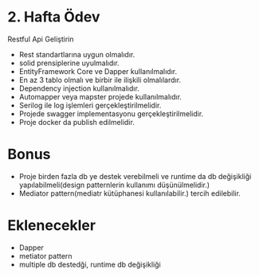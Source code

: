 # 2. Hafta Ödev
Restful Api Geliştirin

- Rest standartlarına uygun olmalıdır.
- solid prensiplerine uyulmalıdır.
- EntityFramework Core ve Dapper kullanılmalıdır.
- En az 3 tablo olmalı ve birbir ile ilişkili olmalılardır.
- Dependency injection kullanılmalıdır.
- Automapper veya mapster projede kullanılmalıdır.
- Serilog ile log işlemleri gerçekleştirilmelidir.
- Projede swagger implementasyonu gerçekleştirilmelidir.
- Proje docker da publish edilmelidir.

# Bonus
- Proje birden fazla db ye destek verebilmeli ve runtime da db değişikliği yapılabilmeli(design patternlerin kullanımı düşünülmelidir.)
- Mediator pattern(mediatr kütüphanesi kullanılabilir.) tercih edilebilir. 

# Eklenecekler
- Dapper
- metiator pattern
- multiple db destedği, runtime db değişikliği